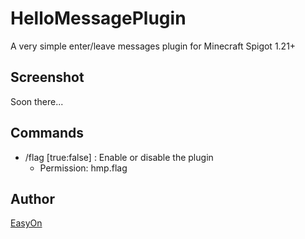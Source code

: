 # HelloMessagePlugin
A very simple enter/leave messages plugin for Minecraft Spigot 1.21+
## Screenshot
Soon there...
## Commands
  - /flag [true:false] : Enable or disable the plugin
      - Permission: hmp.flag
## Author
[EasyOn](https://github.com/easyonez)
